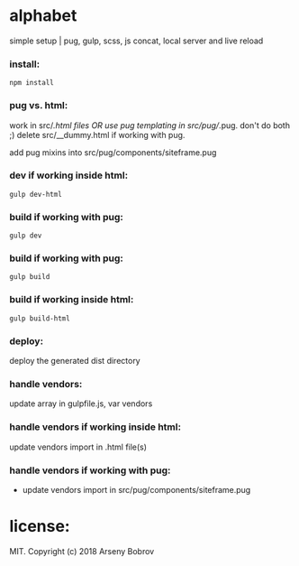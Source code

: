 # alphabet
simple setup | pug, gulp, scss, js concat, local server and live reload

### install:
```npm install```

### pug vs. html:
work in src/*.html files OR use pug templating in src/pug/*.pug. don't do both ;)
delete src/__dummy.html if working with pug.

add pug mixins into src/pug/components/siteframe.pug

### dev if working inside html:
```gulp dev-html```

### build if working with pug:
```gulp dev```

### build if working with pug:
```gulp build```

### build if working inside html:
```gulp build-html```

### deploy:
deploy the generated dist directory

### handle vendors:
update array in gulpfile.js, var vendors

### handle vendors if working inside html:
update vendors import in .html file(s)

### handle vendors if working with pug:
- update vendors import in src/pug/components/siteframe.pug

# license:
MIT. Copyright (c) 2018 Arseny Bobrov
